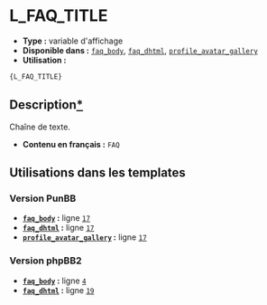 # L_FAQ_TITLE
* __Type :__ variable d'affichage
* __Disponible dans :__ [`faq_body`](../tpl/var/faq_body.md#readme), [`faq_dhtml`](../tpl/var/faq_dhtml.md#readme), [`profile_avatar_gallery`](../tpl/var/profile_avatar_gallery.md#readme)
* __Utilisation :__

```html
{L_FAQ_TITLE}
```

## Description[*](https://fa-tvars.appspot.com/var/L_FAQ_TITLE)
Chaîne de texte.

* __Contenu en français :__ `FAQ`

## Utilisations dans les templates

### Version PunBB
* __[`faq_body`](../tpl/var/faq_body.md#readme) :__ ligne [`17`](../tpl/src/punbb/faq_body.tpl#L17)
* __[`faq_dhtml`](../tpl/var/faq_dhtml.md#readme) :__ ligne [`17`](../tpl/src/punbb/faq_dhtml.tpl#L17)
* __[`profile_avatar_gallery`](../tpl/var/profile_avatar_gallery.md#readme) :__ ligne [`17`](../tpl/src/punbb/profile_avatar_gallery.tpl#L17)

### Version phpBB2
* __[`faq_body`](../tpl/var/faq_body.md#readme) :__ ligne [`4`](../tpl/src/subsilver/faq_body.tpl#L4)
* __[`faq_dhtml`](../tpl/var/faq_dhtml.md#readme) :__ ligne [`19`](../tpl/src/subsilver/faq_dhtml.tpl#L19)